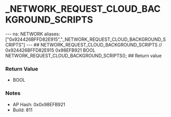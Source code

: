 # _NETWORK_REQUEST_CLOUD_BACKGROUND_SCRIPTS

--- ns: NETWORK aliases: ["0x924426BFFD82E915","_NETWORK_REQUEST_CLOUD_BACKGROUND_SCRIPTS"] --- ## NETWORK_REQUEST_CLOUD_BACKGROUND_SCRIPTS  // 0x924426BFFD82E915 0x98EFB921 BOOL NETWORK_REQUEST_CLOUD_BACKGROUND_SCRIPTS();  ## Return value

### Return Value
* BOOL

### Notes
* AP Hash: 0x0x98EFB921
* Build: 811

